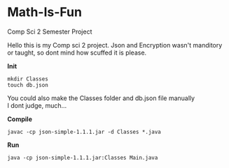 # Math-Is-Fun
Comp Sci 2 Semester Project  
  
Hello this is my Comp sci 2 project. Json and Encryption wasn't manditory or taught,  so dont mind how scuffed it is please.  
  
**Init**

```
mkdir Classes
touch db.json
```

You could also make the Classes folder and db.json file manually  
I dont judge, much...  
  
**Compile**

```
javac -cp json-simple-1.1.1.jar -d Classes *.java
```  
  
**Run** 

```
java -cp json-simple-1.1.1.jar:Classes Main.java
```
